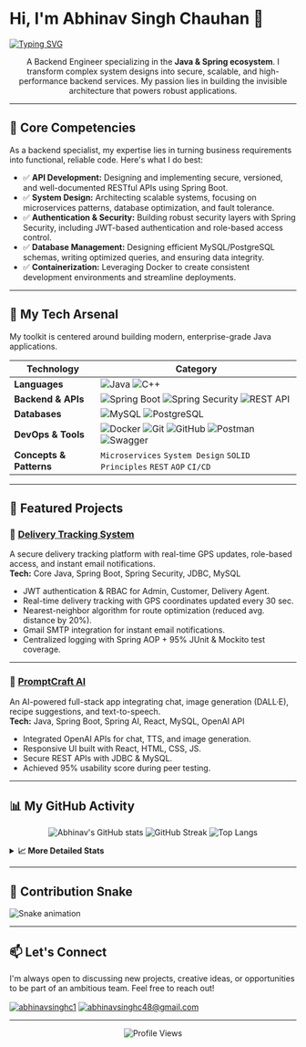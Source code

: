 # Hi, I'm Abhinav Singh Chauhan 👋

[![Typing SVG](https://readme-typing-svg.demolab.com?font=Fira+Code&pause=1000&center=true&vCenter=true&width=950&lines=Backend+Engineer+%7C+System+Architect;Building+Resilient+%26+Scalable+Java+Applications;From+System+Design+Blueprints+to+Production+Code;Spring+Boot+%E2%80%A2+MySQL+%E2%80%A2+Docker+%E2%80%A2+Microservices)](https://git.io/typing-svg)

<p align="center">
  A Backend Engineer specializing in the <strong>Java & Spring ecosystem</strong>. I transform complex system designs into secure, scalable, and high-performance backend services. My passion lies in building the invisible architecture that powers robust applications.
</p>

---

## 🎯 Core Competencies

As a backend specialist, my expertise lies in turning business requirements into functional, reliable code. Here's what I do best:

-   ✅ **API Development:** Designing and implementing secure, versioned, and well-documented RESTful APIs using Spring Boot.
-   ✅ **System Design:** Architecting scalable systems, focusing on microservices patterns, database optimization, and fault tolerance.
-   ✅ **Authentication & Security:** Building robust security layers with Spring Security, including JWT-based authentication and role-based access control.
-   ✅ **Database Management:** Designing efficient MySQL/PostgreSQL schemas, writing optimized queries, and ensuring data integrity.
-   ✅ **Containerization:** Leveraging Docker to create consistent development environments and streamline deployments.

---

## 🔧 My Tech Arsenal

My toolkit is centered around building modern, enterprise-grade Java applications.

| Technology             | Category                                                                                                                                                                                                                                                         |
| ---------------------- | ---------------------------------------------------------------------------------------------------------------------------------------------------------------------------------------------------------------------------------------------------------------- |
| **Languages** | ![Java](https://img.shields.io/badge/Java-ED8B00?style=for-the-badge&logo=openjdk&logoColor=white) ![C++](https://img.shields.io/badge/C++-00599C?style=for-the-badge&logo=c%2B%2B&logoColor=white)                                                                  |
| **Backend & APIs** | ![Spring Boot](https://img.shields.io/badge/Spring_Boot-6DB33F?style=for-the-badge&logo=springboot&logoColor=white) ![Spring Security](https://img.shields.io/badge/Spring_Security-6DB33F?style=for-the-badge&logo=springsecurity&logoColor=white) ![REST API](https://img.shields.io/badge/REST-API-black?style=for-the-badge&logo=fastapi&logoColor=white) |
| **Databases** | ![MySQL](https://img.shields.io/badge/MySQL-00f?style=for-the-badge&logo=mysql&logoColor=white) ![PostgreSQL](https://img.shields.io/badge/PostgreSQL-336791?style=for-the-badge&logo=postgresql&logoColor=white)                                                     |
| **DevOps & Tools** | ![Docker](https://img.shields.io/badge/Docker-0db7ed?style=for-the-badge&logo=docker&logoColor=white) ![Git](https://img.shields.io/badge/Git-F05033?style=for-the-badge&logo=git&logoColor=white) ![GitHub](https://img.shields.io/badge/GitHub-181717?style=for-the-badge&logo=github&logoColor=white) ![Postman](https://img.shields.io/badge/Postman-FF6C37?style=for-the-badge&logo=postman&logoColor=white) ![Swagger](https://img.shields.io/badge/Swagger-85EA2D?style=for-the-badge&logo=swagger&logoColor=black) |
| **Concepts & Patterns**| `Microservices` `System Design` `SOLID Principles` `REST` `AOP` `CI/CD`                                                                                                                                                                                   |

---

## 🚀 Featured Projects  

### 🚚 [Delivery Tracking System](https://github.com/abhinav-1504/delivery-tracking-system)  
A secure delivery tracking platform with real-time GPS updates, role-based access, and instant email notifications.  
**Tech:** Core Java, Spring Boot, Spring Security, JDBC, MySQL  

- JWT authentication & RBAC for Admin, Customer, Delivery Agent.  
- Real-time delivery tracking with GPS coordinates updated every 30 sec.  
- Nearest-neighbor algorithm for route optimization (reduced avg. distance by 20%).  
- Gmail SMTP integration for instant email notifications.  
- Centralized logging with Spring AOP + 95% JUnit & Mockito test coverage.  

---

### 🤖 [PromptCraft AI](https://github.com/abhinav-1504/PromptCraft-AI)  
An AI-powered full-stack app integrating chat, image generation (DALL·E), recipe suggestions, and text-to-speech.  
**Tech:** Java, Spring Boot, Spring AI, React, MySQL, OpenAI API  

- Integrated OpenAI APIs for chat, TTS, and image generation.  
- Responsive UI built with React, HTML, CSS, JS.  
- Secure REST APIs with JDBC & MySQL.  
- Achieved 95% usability score during peer testing.  


---

## 📊 My GitHub Activity

<p align="center">
  <img src="https://github-readme-stats.vercel.app/api?username=abhinav-1504&show_icons=true&theme=radical&rank_icon=github" alt="Abhinav's GitHub stats" />
  <img src="https://github-readme-streak-stats.herokuapp.com/?user=abhinav-1504&theme=radical" alt="GitHub Streak" />
  <img src="https://github-readme-stats.vercel.app/api/top-langs/?username=abhinav-1504&layout=compact&theme=radical" alt="Top Langs" />
</p>

<details>
<summary><b>📈 More Detailed Stats</b></summary>
<p align="center">
  <img src="https://github-profile-summary-cards.vercel.app/api/cards/profile-details?username=abhinav-1504&theme=radical" />
  <img src="https://github-profile-summary-cards.vercel.app/api/cards/stats?username=abhinav-1504&theme=radical" />
  <img src="https://github-profile-summary-cards.vercel.app/api/cards/productive-time?username=abhinav-1504&theme=radical&utcOffset=5.5" />
</p>
</details>

---

## 🐍 Contribution Snake  
![Snake animation](https://github.com/abhinav-1504/abhinav-1504/blob/output/github-contribution-grid-snake.svg)

---

## 📫 Let's Connect

I'm always open to discussing new projects, creative ideas, or opportunities to be part of an ambitious team. Feel free to reach out!

<p align="left">
<a href="https://www.linkedin.com/in/abhinavsinghc1" target="blank"><img align="center" src="https://img.shields.io/badge/LinkedIn-%230077B5.svg?style=for-the-badge&logo=linkedin&logoColor=white" alt="abhinavsinghc1"/></a>
<a href="mailto:abhinavsinghc48@gmail.com" target="blank"><img align="center" src="https://img.shields.io/badge/Email-D14836.svg?style=for-the-badge&logo=gmail&logoColor=white" alt="abhinavsinghc48@gmail.com"/></a>
</p>

---
<p align="center">
  <img src="https://komarev.com/ghpvc/?username=abhinav-1504&style=for-the-badge&color=brightgreen" alt="Profile Views"/>
</p>
